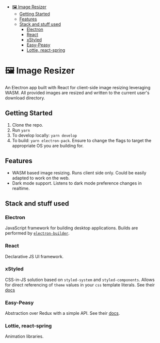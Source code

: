 - [🖼 Image Resizer](#%F0%9F%96%BC-image-resizer)
  - [Getting Started](#getting-started)
  - [Features](#features)
  - [Stack and stuff used](#stack-and-stuff-used)
    - [Electron](#electron)
    - [React](#react)
    - [xStyled](#xstyled)
    - [Easy-Peasy](#easy-peasy)
    - [Lottie, react-spring](#lottie-react-spring)

# 🖼 Image Resizer

An Electron app built with React for client-side image resizing leveraging WASM. All provided images are resized and written to the current user's download directory.

## Getting Started

1. Clone the repo.
2. Run `yarn`
3. To develop locally: `yarn develop`
4. To build: `yarn electron-pack`. Ensure to change the flags to target the appropriate OS you are building for.

## Features

- WASM based image resizing. Runs client side only. Could be easily adapted to work on the web.
- Dark mode support. Listens to dark mode preference changes in realtime.

## Stack and stuff used

### Electron

JavaScript framework for building desktop applications. Builds are performed by [`electron-builder`](https://www.electron.build/).

### React

Declarative JS UI framework.

### xStyled

CSS-in-JS solution based on `styled-system` and `styled-components`. Allows for direct referencing of `theme` values in your `css` template literals. See their [docs](https://github.com/smooth-code/xstyled)

### Easy-Peasy

Abstraction over Redux with a simple API. See their [docs](https://github.com/ctrlplusb/easy-peasy).

### Lottie, react-spring

Animation libraries.
